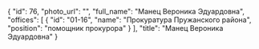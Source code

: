 {
    "id": 76,
    "photo_url": "",
    "full_name": "Манец Вероника Эдуардовна",
    "offices": [
        {
            "id": "01-16",
            "name": "Прокуратура Пружанского района",
            "position": "помощник прокурора"
        }
    ],
    "title": "Манец Вероника Эдуардовна"
}